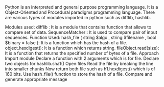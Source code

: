 Python is an interpreted and general purpose programming language. It is a Object-Oriented and Procedural paradigms programming language. There are various types of modules imported in python such as difflib, hashlib.

Modules used:
difflib : It is a module that contains function that allows to compare set of data.
SequenceMatcher : It is used to compare pair of input sequences.
Function Used:
hash_file ( string $algo , string $filename , bool $binary = false ): It is a function which has the hash of a file.
object.hexdigest(): It is a function which returns string.
fileObject.read(size): It is a function that returns the specified number of bytes of a file.
Approach
Import module
Declare a function with 2 arguments which is for file.
Declare two objects for hashlib.sha1()
Open files
Read the file by breaking the line into smaller chunks
Now return both file such as h1.hexdigest() which is of 160 bits.
Use hash_file() function to store the hash of a file.
Compare and generate appropriate message